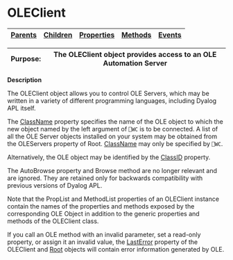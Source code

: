 




<h1 class="heading"><span class="name">OLEClient</span></h1>

| [Parents](../ParentLists/OLEClient.htm) | [Children](../ChildLists/OLEClient.htm) | [Properties](../PropLists/OLEClient.htm) | [Methods](../MethodLists/OLEClient.htm) | [Events](../EventLists/OLEClient.htm) |
| --- | --- | --- | --- | ---  |


| Purpose: | The OLEClient object provides access to an OLE Automation Server |
| --- | ---  |


**Description**


The OLEClient object allows you to control OLE Servers, which may be written
in a variety of different programming languages, including Dyalog APL itself.



The [ClassName](./classname.md) property specifies the
name of the OLE object to which the new object named by the left argument of `⎕WC` is to be connected. A list of all the OLE Server objects installed on your
system may be obtained from the OLEServers property of Root. [ClassName](./classname.md) may only be specified by `⎕WC`.


Alternatively, the OLE object may be identified by the [ClassID](./classid.md) property.


The AutoBrowse property and Browse method are no longer relevant and are
ignored. They are retained only for backwards compatibility with previous
versions of Dyalog APL.


Note that the PropList and MethodList properties of an OLEClient instance
contain the names of the properties and methods exposed by the corresponding OLE
Object in addition to the generic properties and methods of the OLEClient class.


If you call an OLE method with an invalid parameter, set a read-only
property, or assign it an invalid value, the [LastError](./lasterror.md) property of the OLEClient and [Root](root.md) objects will
contain error information generated by OLE.


